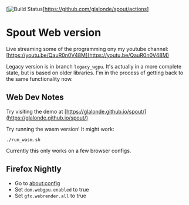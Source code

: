 [![Build Status](https://github.com/glalonde/spout/workflows/CI/badge.svg)[https://github.com/glalonde/spout/actions]

# Spout Web version

Live streaming some of the programming ony my youtube channel: [https://youtu.be/QauR0n0V48M](https://youtu.be/QauR0n0V48M) 

Legacy version is in branch `legacy_wgpu`. It's actually in a more complete state, but is based on older libraries. I'm in the process of getting back to the same functionality now.

## Web Dev Notes

Try visiting the demo at [https://glalonde.github.io/spout/](https://glalonde.github.io/spout/)

Try running the wasm version! It might work:
```
./run_wasm.sh
```

Currently this only works on a few browser configs.

## Firefox Nightly
- Go to [about:config](about:config)
- Set `dom.webgpu.enabled` to true
- Set `gfx.webrender.all` to true